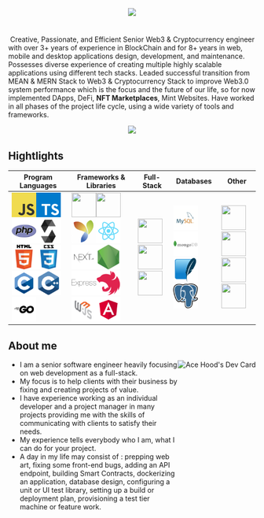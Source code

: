 <p align="center">
  <img align="center" src="https://github.com/JustinWang47/JustinWang47/blob/Temle/logo.png?raw=true" style = "width: -webkit-fill-available;"/>
</p>
<h1 align="center">
</h1>
<p>
&nbsp;Creative, Passionate, and Efficient Senior Web3 & Cryptocurrency engineer with over 3+ years of experience in BlockChain and for 8+ years in web, mobile and desktop applications design, development, and maintenance. Possesses diverse experience of creating multiple highly scalable applications using different tech stacks. Leaded successful transition from MEAN & MERN Stack to Web3 & Cryptocurrency Stack to improve Web3.0 system performance which is the focus and the future of our life, so for now implemented DApps, DeFi, <b>NFT Marketplaces</b>, Mint Websites. Have worked in all phases of the project life cycle, using a wide variety of tools and frameworks.
</p>
<p align="center">
  <a href="https://github.com/acehood0126"><img src="https://readme-typing-svg.herokuapp.com/?lines=Creative,%20Passionate%20and%20Efficient%20Senior%20Full%20Stack%20Engineer;Accurate%20and%20Highly%20secure%20Blockchain%20developer;8+%2B%20years%20of%20hands-on%20experience;&center=true&width=800&height=45"></a>
</p>

## Hightlights

|  Program Languages   | Frameworks & Libraries   |  Full-Stack   | Databases   | Other   |
| ----------- | ----------- | ----------- | ----------- | ----------- |
| <img src="https://raw.githubusercontent.com/github/explore/80688e429a7d4ef2fca1e82350fe8e3517d3494d/topics/javascript/javascript.png" width=50px height=50px><img src="https://raw.githubusercontent.com/github/explore/80688e429a7d4ef2fca1e82350fe8e3517d3494d/topics/typescript/typescript.png" width=50px height=50px><img src="https://raw.githubusercontent.com/github/explore/ccc16358ac4530c6a69b1b80c7223cd2744dea83/topics/php/php.png" width=50px height=50px><img src="https://raw.githubusercontent.com/github/explore/ba9de12f88fd08825c51928e91f1678cb5c94b26/topics/solidity/solidity.png" width=50px height=50px><img src="https://raw.githubusercontent.com/github/explore/80688e429a7d4ef2fca1e82350fe8e3517d3494d/topics/html/html.png" width=50px height=50px><img src="https://raw.githubusercontent.com/github/explore/80688e429a7d4ef2fca1e82350fe8e3517d3494d/topics/css/css.png" width=50px height=50px><img src="https://raw.githubusercontent.com/github/explore/f3e22f0dca2be955676bc70d6214b95b13354ee8/topics/c/c.png" width=50px height=50px><img src="https://raw.githubusercontent.com/github/explore/180320cffc25f4ed1bbdfd33d4db3a66eeeeb358/topics/cpp/cpp.png" width=50px height=50px><img src="https://raw.githubusercontent.com/github/explore/80688e429a7d4ef2fca1e82350fe8e3517d3494d/topics/go/go.png" width=50px height=50px>      | <img src="https://logodix.com/logo/2075064.png" width=50px height=50px><img src="https://pngimage.net/wp-content/uploads/2018/06/laravel-icon-png-6.png" width=50px height=50px><img src="https://raw.githubusercontent.com/github/explore/80688e429a7d4ef2fca1e82350fe8e3517d3494d/topics/yii/yii.png" width=50px height=50px><img src="https://raw.githubusercontent.com/github/explore/80688e429a7d4ef2fca1e82350fe8e3517d3494d/topics/react/react.png" width=50px height=50px><img src="https://raw.githubusercontent.com/github/explore/28b02bbc9ad9f7a503c43775aebeb515dc2da5fc/topics/nextjs/nextjs.png" width=50px height=50px><img src="https://raw.githubusercontent.com/github/explore/80688e429a7d4ef2fca1e82350fe8e3517d3494d/topics/nodejs/nodejs.png" width=50px height=50px><img src="https://raw.githubusercontent.com/github/explore/80688e429a7d4ef2fca1e82350fe8e3517d3494d/topics/express/express.png" width=50px height=50px><img src="https://raw.githubusercontent.com/github/explore/37c71fdca4e12086faf8c7009793d2eb588c914e/topics/nestjs/nestjs.png" width=50px height=50px><img src="https://raw.githubusercontent.com/ChainSafe/web3.js/1.x/assets/logo/web3js.jpg" width=50px height=50px><img src="https://raw.githubusercontent.com/github/explore/80688e429a7d4ef2fca1e82350fe8e3517d3494d/topics/angular/angular.png" width=50px height=50px>      | <img src="https://b2bcampus.com/wp-content/uploads/2021/12/Mask-Group-66.png" width=50px height=50px><img src="https://b2bcampus.com/wp-content/uploads/2021/12/mean-stack.png" width=50px height=50px><img src="https://www.freepnglogos.com/uploads/wordpress-logo-png/wordpress-logo-png-transparent-wordpress-logo-images-pluspng-6.png" width=50px height=50px>       | <img src="https://raw.githubusercontent.com/github/explore/80688e429a7d4ef2fca1e82350fe8e3517d3494d/topics/mysql/mysql.png" width=50px height=50px><img src="https://raw.githubusercontent.com/github/explore/80688e429a7d4ef2fca1e82350fe8e3517d3494d/topics/mongodb/mongodb.png" width=50px height=50px><img src="https://raw.githubusercontent.com/github/explore/2d218e3aa252dc90eef269b34eeec1fbd15dc07e/topics/sqlite/sqlite.png" width=50px height=50px><img src="https://raw.githubusercontent.com/github/explore/80688e429a7d4ef2fca1e82350fe8e3517d3494d/topics/postgresql/postgresql.png" width=50px height=50px>       | <img src="https://www.pngall.com/wp-content/uploads/10/Decentraland-Crypto-Logo-PNG-Cutout.png" width=50px height=50px><img src="https://nachonacho.com/_next/image?url=https%3A%2F%2Ffiles.nachonacho.com%2Fusers%2Fcjsqo9wrx6kcx0848zj7sdy95%2Fnn_1609633625057_amazon-web-services.png&w=128&q=75" width=50px height=50px><img src="https://cdn.sanity.io/images/599r6htc/localized/46a76c802176eb17b04e12108de7e7e0f3736dc6-1024x1024.png?w=670&q=75&fit=max&auto=format&dpr=2" width=50px height=50px><img src="https://cdn.icon-icons.com/icons2/2699/PNG/512/webflow_logo_icon_169218.png" width=50px height=50px> |

## About me

<img align="right" src="https://api.daily.dev/devcards/0100eec0a5a640fbb3104ccc4b46e4f3.png?r=dnn" height="300" alt="Ace Hood's Dev Card"/>

* I am a senior software engineer heavily focusing on web development as a full-stack.
* My focus is to help clients with their business by fixing and creating projects of value.
* I have experience working as an individual developer and a project manager in many projects providing me with the skills of communicating with clients to satisfy their needs.
* My experience tells everybody who I am, what I can do for your project.
* A day in my life may consist of : prepping web art, fixing some front-end bugs, adding an API endpoint, building Smart Contracts, dockerizing an application, database design, configuring a unit or UI test library, setting up a build or deployment plan, provisioning a test tier machine or feature work.

